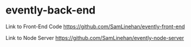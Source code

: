 # evently-back-end

Link to Front-End Code
https://github.com/SamLinehan/evently-front-end

Link to Node Server
https://github.com/SamLinehan/evently-node-server
